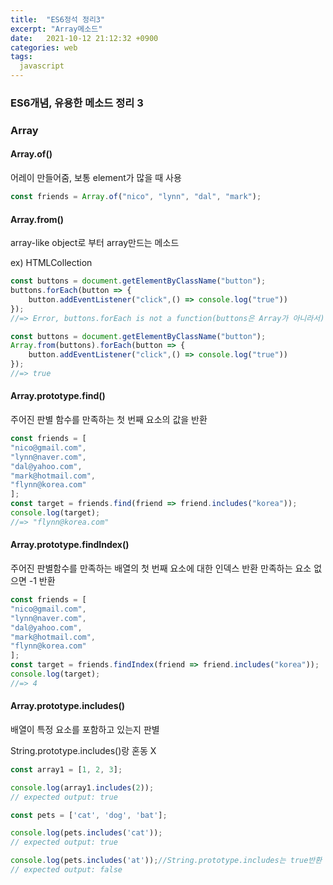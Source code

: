 ```yaml
---
title:  "ES6정석 정리3"
excerpt: "Array메소드"
date:   2021-10-12 21:12:32 +0900
categories: web
tags:
  javascript
---
```


### ES6개념, 유용한 메소드 정리 3



### Array



#### Array.of()

어레이 만들어줌, 보통 element가 많을 때 사용

```javascript
const friends = Array.of("nico", "lynn", "dal", "mark");
```



#### Array.from()

array-like object로 부터 array만드는 메소드

ex) HTMLCollection

```javascript
const buttons = document.getElementByClassName("button");
buttons.forEach(button => {
	button.addEventListener("click",() => console.log("true"))
});
//=> Error, buttons.forEach is not a function(buttons은 Array가 아니라서)

const buttons = document.getElementByClassName("button");
Array.from(buttons).forEach(button => {
	button.addEventListener("click",() => console.log("true"))
});
//=> true
```



#### Array.prototype.find()

주어진 판별 함수를 만족하는 첫 번째 요소의 값을 반환

```javascript
const friends = [
"nico@gmail.com",
"lynn@naver.com",
"dal@yahoo.com",
"mark@hotmail.com",
"flynn@korea.com"
];
const target = friends.find(friend => friend.includes("korea"));
console.log(target);
//=> "flynn@korea.com"
```



#### Array.prototype.findIndex()

주어진 판별함수를 만족하는 배열의 첫 번째 요소에 대한 인덱스 반환 만족하는 요소 없으면 -1 반환

```javascript
const friends = [
"nico@gmail.com",
"lynn@naver.com",
"dal@yahoo.com",
"mark@hotmail.com",
"flynn@korea.com"
];
const target = friends.findIndex(friend => friend.includes("korea"));
console.log(target);
//=> 4
```



#### Array.prototype.includes()

배열이 특정 요소를 포함하고 있는지 판별

String.prototype.includes()랑 혼동 X 

```javascript
const array1 = [1, 2, 3];

console.log(array1.includes(2));
// expected output: true

const pets = ['cat', 'dog', 'bat'];

console.log(pets.includes('cat'));
// expected output: true

console.log(pets.includes('at'));//String.prototype.includes는 true반환
// expected output: false
```

